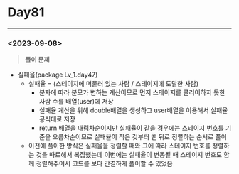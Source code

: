 # Day81

---

### <2023-09-08>

> **********풀이 문제**********
>
- 실패율(package Lv_1.day47)
    - 실패율 = (스테이지에 머물러 있는 사람 / 스테이지에 도달한 사람)
        - 분자에 따라 분모가 변하는 계산이므로 먼저 스테이지를 클리어하지 못한 사람 수를 배열(user)에 저장
        - 실패율 계산을 위해 double배열을 생성하고 user배열을 이용해서 실패율 공식대로 저장
        - return 배열을 내림차순이지만 실패율이 같을 경우에는 스테이지 번호를 기준을 오름차순이므로 실패율이 작은 것부터 맨 뒤로 정렬하는 순서로 풀이
    - 이전에 풀이한 방식은 실패율을 정렬할 때와 그에 따라 스테이지 번호를 정렬하는 것을 따로해서 복잡했는데 이번에는 실패율이 변동될 때 스테이지 번호도 함께 정렬해주어서 코드를 보다 간결하게 풀이할 수 있었음
